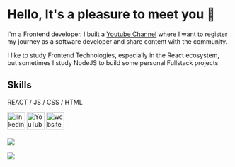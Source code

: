 # Hello, It's a pleasure to meet you 👋

I'm a Frontend developer. I built a [Youtube Channel](https://www.youtube.com/channel/UC4CxuzVpVnJfFD1gVjIgyJg) where I want to register my journey as a software developer and share content with the community.

I like to study Frontend Technologies, especially in the React ecosystem, but sometimes I study NodeJS to build some personal Fullstack projects

## Skills

REACT / JS / CSS / HTML

[<img src='https://cdn.jsdelivr.net/npm/simple-icons@3.0.1/icons/linkedin.svg' alt='linkedin' height='40'>](https://www.linkedin.com/in/thiagonunesbatista/) [<img src='https://cdn.jsdelivr.net/npm/simple-icons@3.0.1/icons/youtube.svg' alt='YouTube' height='40'>](https://www.youtube.com/channel/UC4CxuzVpVnJfFD1gVjIgyJg) [<img src='https://cdn.jsdelivr.net/npm/simple-icons@3.0.1/icons/icloud.svg' alt='website' height='40'>](https://thiagonunesbatista.vercel.app/)

<img align="center" style="margin: 16px 0 8px; display: block;" src="https://github-readme-stats.vercel.app/api?username=thiagonunesbatista&count_private=true&show_icons=true" />

<img align="center" style="margin: 8px 0 16px;" src="https://github-readme-stats.vercel.app/api/top-langs/?username=thiagonunesbatista&layout=compact" />
